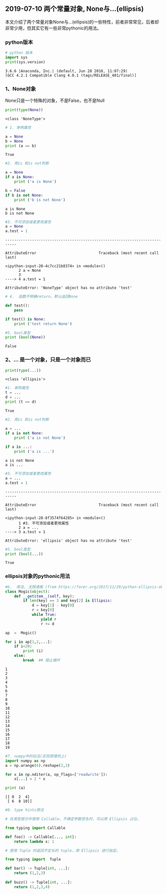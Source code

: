 
## 2019-07-10   两个常量对象, None与...(ellipsis)

本文介绍了两个常量对象None与...(ellipsis)的一些特性，前者非常常见，后者却非常少用，但其实它有一些非常pythonic的用法。


### python版本
```python
# python 版本
import sys
print(sys.version)

```

```
3.6.6 |Anaconda, Inc.| (default, Jun 28 2018, 11:07:29) 
[GCC 4.2.1 Compatible Clang 4.0.1 (tags/RELEASE_401/final)]
```


### 1、None对象

None只是一个特殊的对象，不是False，也不是Null 

```python
print(type(None))
```

```
<class 'NoneType'>
```



```python
# 1. 单例属性

a = None
b = None
print (a == b)
```

```
True
```



```python
#2. 用is 和is not判断

a = None
if a is None:
    print ('a is None')

b = False
if b is not None:
    print ('b is not None')
```

```
a is None
b is not None
```



```python
#3. 不可添加或者更改属性
a = None
a.test = 1
```

```
---------------------------------------------------------------------------

AttributeError                            Traceback (most recent call last)

<ipython-input-20-4c7cc21b8374> in <module>()
      2 a = None
      3 
----> 4 a.test = 1
```

```
AttributeError: 'NoneType' object has no attribute 'test'
```



```python
# 4.  函数不明确return，默认返回None

def test():
    pass

if test() is None:
    print ('test return None')
```

```python
#5. bool类型
print (bool(None))
```

```
False
```

### 2、... 是一个对象，只是一个对象而已

```python
print(type(...))
```

```
<class 'ellipsis'>
```



```python
#1. 单例属性
t = ...
d = ...
print (t == d)
```

```
True
```



```python
#2. 用is 和is not判断

a = ...
if a is not None:
    print ('a is not None')
    
if a is ...:
    print ('a is ...')
```

```
a is not None
a is ...
```



```python
#3. 不可添加或者更改属性
a = ...
a.test = 1

```

```
---------------------------------------------------------------------------

AttributeError                            Traceback (most recent call last)

<ipython-input-28-8f3574f64285> in <module>()
      1 #3. 不可添加或者更改属性
      2 a = ...
----> 3 a.test = 1

```

```
AttributeError: 'ellipsis' object has no attribute 'test'

```



```python
#5. bool类型
print (bool(...))

```

```
True

```


### ellipsis对象的pythonic用法

```python
#6.  用法, 无限递推 (from https://farer.org/2017/11/29/python-ellipsis-object/)
class Mogic(object):
    def __getitem__(self, key):
        if len(key) == 3 and key[2] is Ellipsis:
            d = key[1] - key[0]
            r = key[0]
            while True:
                yield r
                r += d

ap  =  Mogic()

for i in ap[1,2,...]:
    if i<20:
        print (i)
    else:
        break  ## 阻止循环

```

```
1
2
3
4
5
6
7
8
9
10
11
12
13
14
15
16
17
18
19
```



```python
#7. numpy中的玩法(实现原理同上)
import numpy as np
a = np.arange(6).reshape(2,3)

for x in np.nditer(a, op_flags=['readwrite']):
    x[...] = 2 * x

print (a)
```

```
[[ 0  2  4]
 [ 6  8 10]]
```



```python
#8. type hints用法

# 在类型提示中使用 Callable，不确定参数签名时，可以用 Ellipsis 占位。

from typing import Callable

def foo() -> Callable[..., int]:
    return lambda x: 1

# 使用 Tuple 时返回不定长的 tuple，用 Ellipsis 进行指定。

from typing import  Tuple

def bar() -> Tuple[int, ...]:
    return (1,2,3)
    
def buzz() -> Tuple[int, ...]:
    return (1,2,3,4)
```
